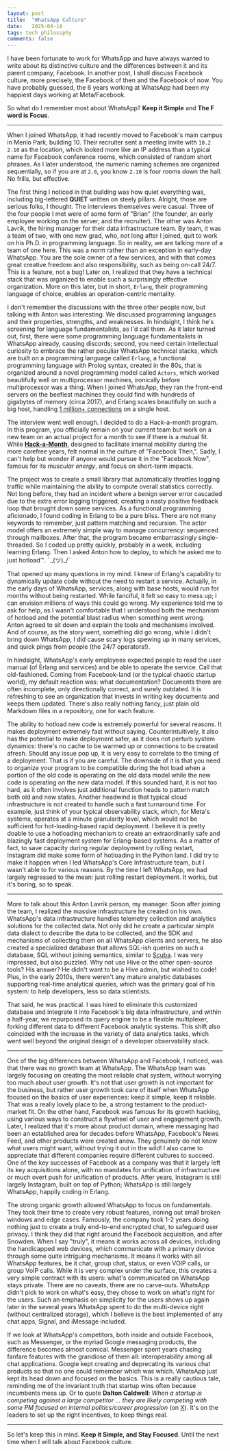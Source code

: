 ```yaml
---
layout: post
title:  "WhatsApp Culture"
date:   2025-04-18
tags: tech philosophy
comments: false
---
```


I have been fortunate to work for WhatsApp and have always wanted to write about its distinctive culture and the differences between it and its parent company, Facebook. In another post, I shall discuss Facebook culture, more precisely, the Facebook of then and the Facebook of now. You have probably guessed, the 6 years working at WhatsApp had been my happiest days working at Meta/Facebook.

So what do I remember most about WhatsApp? **Keep it Simple** and **The F word is Focus**. 

------

When I joined WhatsApp, it had recently moved to Facebook's main campus in Menlo Park, building 10. Their recruiter sent a meeting invite with `10.2 2.10` as the location, which looked more like an IP address than a typical name for Facebook conference rooms, which consisted of random short phrases. As I later understood, the numeric naming schemes are organized sequentially, so if you are at `2.6`, you know `2.10` is four rooms down the hall. No frills, but effective. 

The first thing I noticed in that building was how quiet everything was, including big-lettered **QUIET** written on steely pillars. Alright, those are serious folks, I thought. The interviews themselves were casual. Three of the four people I met were of some form of "Brian" (the founder, an early employee working on the server, and the recruiter). The other was Anton Lavrik, the hiring manager for their data infrastructure team. By team, it was a team of two, with one new grad, who, not long after I joined, quit to work on his Ph.D. in programming language. So in reality, we are talking more of a team of one here. This was a norm rather than an exception in early-day WhatsApp. You are the sole owner of a few services, and with that comes great creative freedom and also responsibility, such as being on-call 24/7. This is a feature, not a bug! Later on, I realized that they have a technical stack that was organized to enable such a surprisingly effective organization. More on this later, but in short, `Erlang`, their programming language of choice, enables an operation-centric mentality. 

I don't remember the discussions with the three other people now, but talking with Anton was interesting. We discussed programming languages and their properties, strengths, and weaknesses. In hindsight, I think he's screening for language fundamentalists, as I'd call them. As it later turned out, first, there were some programming language fundamentalists in WhatsApp already, causing discords; second, you need certain intellectual curiosity to embrace the rather peculiar WhatsApp technical stacks, which are built on a programming language called `Erlang`, a functional programming language with Prolog syntax, created in the 80s, that is organized around a novel programming model called `Actors`, which worked beautifully well on multiprocessor machines, ironically before multiprocessor was a thing. When I joined WhatsApp, they ran the front-end servers on the beefiest machines they could find with hundreds of gigabytes of memory (circa 2017), and Erlang scales beautifully on such a big host, handling [1 million+ connections](https://blog.whatsapp.com/on-e-millio-n) on a single host. 

The interview went well enough. I decided to do a Hack-a-month program. In this program, you officially remain on your current team but work on a new team on an actual project for a month to see if there is a mutual fit. While [**Hack-a-Month**](https://engineering.fb.com/2011/04/27/ios/hackamonth-mixing-things-up/), designed to facilitate internal mobility during the more carefree years, felt normal in the culture of "Facebook Then,". Sadly, I can't help but wonder if anyone would pursue it in the "Facebook Now", famous for its _muscular energy_, and focus on short-term impacts. 

The project was to create a small library that automatically throttles logging traffic while maintaining the ability to compute overall statistics correctly. Not long before, they had an incident where a benign server error cascaded due to the extra error logging triggered, creating a nasty positive feedback loop that brought down some services. As a functional programming aficionado, I found coding in Erlang to be a pure bliss. There are not many keywords to remember, just pattern matching and recursion. The actor model offers an extremely simple way to manage concurrency: sequenced through mailboxes. After that, the program became embarrassingly single-threaded. So I coded up pretty quickly, probably in a week, including learning Erlang. Then I asked Anton how to deploy, to which he asked me to just hotload™. ¯\_(ツ)_/¯

That opened up many questions in my mind. I knew of Erlang's capability to dynamically update code without the need to restart a service. Actually, in the early days of WhatsApp, services, along with base hosts, would run for months without being restarted. While fanciful, it felt so easy to mess up; I can envision millions of ways this could go wrong. My experience told me to ask for help, as I wasn't comfortable that I understood both the mechanism of hotload and the potential blast radius when something went wrong. Anton agreed to sit down and explain the tools and mechanisms involved. And of course, as the story went, something did go wrong, while I didn't bring down WhatsApp, I did cause scary logs spewing up in many services, and quick pings from people (the 24/7 operators!). 

In hindsight, WhatsApp's early employees expected people to read the user manual (of Erlang and services) and be able to operate the service. Call that old-fashioned. Coming from Facebook-land (or the typical chaotic startup world), my default reaction was: what documentation? Documents there are often incomplete, only directionally correct, and surely outdated. It is refreshing to see an organization that invests in writing key documents and keeps them updated. There's also really nothing fancy, just plain old Markdown files in a repository, one for each feature. 

The ability to hotload new code is extremely powerful for several reasons. It makes deployment extremely fast without saying. Counterintuitively, it also has the potential to make deployment safer, as it does not perturb system dynamics: there's no cache to be warmed up or connections to be created afresh. Should any issue pop up, it is very easy to correlate to the timing of a deployment. That is if you are careful. The downside of it is that you need to organize your program to be compatible during the hot load when a portion of the old code is operating on the old data model while the new code is operating on the new data model. If this sounded hard, it is not too hard, as it often involves just additional function heads to pattern match both old and new states. Another headwind is that typical cloud infrastructure is not created to handle such a fast turnaround time. For example, just think of your typical observability stack, which, for Meta's systems, operates at a minute granularity level, which would not be sufficient for hot-loading-based rapid deployment. I believe it is pretty doable to use a hotloading mechanism to create an extraordinarily safe and blazingly fast deployment system for Erlang-based systems. As a matter of fact, to save capacity during regular deployment by rolling restart, Instagram did make some form of hotloading in the Python land. I did try to make it happen when I led WhatsApp's Core Infrastructure team, but I wasn't able to for various reasons. By the time I left WhatsApp, we had largely regressed to the mean: just rolling restart deployment. It works, but it's boring, so to speak. 

------

More to talk about this Anton Lavrik person, my manager. Soon after joining the team, I realized the massive infrastructure he created on his own.  WhatsApp's data infrastructure handles telemetry collection and analytics solutions for the collected data. Not only did he create a particular simple data dialect to describe the data to be collected, and the  SDK and mechanisms of collecting them on all WhatsApp clients and servers, he also created a specialized database that allows SQL-ish queries on such a database, SQL without joining semantics, similar to [Scuba](https://research.facebook.com/publications/scuba-diving-into-data-at-facebook/). I was very impressed, but also puzzled. Why not use Hive or the other open-source tools? His answer? He didn't want to be a Hive admin, but wished to code! Plus, in the early 2010s, there weren't any mature analytic databases supporting real-time analytical queries, which was the primary goal of his system: to help developers, less so data scientists. 

That said, he was practical. I was hired to eliminate this customized database and integrate it into Facebook's big data infrastructure, and within a half-year, we repurposed its query engine to be a flexible multiplexer, forking different data to different Facebook analytic systems. This shift also coincided with the increase in the variety of data analytics tasks, which went well beyond the original design of a developer observability stack. 

------

One of the big differences between WhatsApp and Facebook, I noticed, was that there was no growth team at WhatsApp. The WhatsApp team was largely focusing on creating the most reliable chat system, without worrying too much about user growth. It's not that user growth is not important for the business, but rather user growth took care of itself when WhatsApp focused on the basics of user experiences: keep it simple, keep it reliable. That was a really lovely place to be, a strong testament to the product-market fit. On the other hand, Facebook was famous for its growth hacking, using various ways to construct a flywheel of user and engagement growth. Later, I realized that it's more about product domain, where messaging had been an established area for decades before WhatsApp, Facebook's News Feed, and other products were created anew. They genuinely do not know what users might want, without trying it out in the wild! I also came to appreciate that different companies require different cultures to succeed. One of the key successes of Facebook as a company was that it largely left its key acquisitions alone, with no mandates for unification of infrastructure or much overt push for unification of products. After years, Instagram is still largely Instagram, built on top of Python; WhatsApp is still largely WhatsApp, happily coding in Erlang. 

The strong organic growth allowed WhatsApp to focus on fundamentals. They took their time to create very robust features, ironing out small broken windows and edge cases. Famously, the company took 1-2 years doing nothing just to create a truly end-to-end encrypted chat, to safeguard user privacy. I think they did that right around the Facebook acquisition, and after Snowden. When I say "truly", it means it works across all devices, including the handicapped web devices, which communicate with a primary device through some quite intriguing mechanisms. It means it works with all WhatsApp features, be it chat, group chat, status, or even VOIP calls, or group VoIP calls. While it is very complex under the surface, this creates a very simple contract with its users: what's communicated on WhatsApp stays private. There are no caveats, there are no carve-outs. WhatsApp didn't pick to work on what's easy, they chose to work on what's right for the users. Such an emphasis on simplicity for the users shows up again later in the several years WhatsApp spent to do the multi-device right (without centralized storage), which I believe is the best implemented of any chat apps, Signal, and iMessage included. 

If we look at WhatsApp's competitors, both inside and outside Facebook, such as Messenger, or the myriad Google messaging products, the difference becomes almost comical. Messenger spent years chasing fanfare features with the grandiose of them all: interoperability among all chat applications. Google kept creating and deprecating its various chat products so that no one could remember which was which. WhatsApp just kept its head down and focused on the basics. This is a really cautious tale, reminding me of the invariant truth that startup wins often because incumbents mess up. Or to quote **Dalton Caldwell**: _When a startup is competing against a large competitor ... they are likely competing with some PM focused on internal politics/career progression_ (on [X](https://x.com/daltonc/status/1761088259378294836)). It's on the leaders to set up the right incentives, to keep things real. 

------

So let's keep this in mind. **Keep it Simple, and Stay Focused**. Until the next time when I will talk about Facebook culture. 
